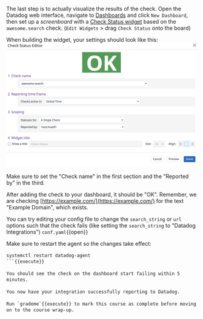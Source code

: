 The last step is to actually visualize the results of the check. Open the Datadog web interface, navigate to [Dashboards](https://app.datadoghq.com/dashboard/lists#) and click `New Dashboard`, then set up a *screenboard* with a [Check Status widget](https://docs.datadoghq.com/graphing/widgets/check_status/#pagetitle) based on the `awesome.search` check. (`Edit Widgets` > drag `Check Status` onto the board)

When building the widget, your settings should look like this:
    ![check](assets/check.png)

Make sure to set the "Check name" in the first section and the "Reported by" in the third.

After adding the check to your dashboard, it should be "OK". Remember, we are checking [https://example.com/](https://example.com/) for the text "Example Domain", which exists.

You can try editing your config file to change the `search_string` or `url` options such that the check fails (like setting the `search_string` to "Datadog Integrations") `conf.yaml`{{open}}

Make sure to restart the agent so the changes take effect:
```
systemctl restart datadog-agent
```{{execute}}

You should see the check on the dashboard start failing within 5 minutes.

You now have your integration successfully reporting to Datadog.

Run `grademe`{{execute}} to mark this course as complete before moving on to the course wrap-up.